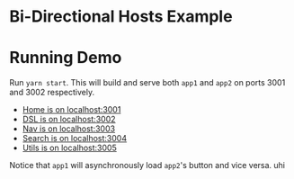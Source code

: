 # Bi-Directional Hosts Example

# Running Demo

Run `yarn start`. This will build and serve both `app1` and `app2` on ports 3001 and 3002 respectively.

- [Home is on localhost:3001](http://localhost:3001/)
- [DSL is on localhost:3002](http://localhost:3002/)
- [Nav is on localhost:3003](http://localhost:3003/)
- [Search is on localhost:3004](http://localhost:3004/)
- [Utils is on localhost:3005](http://localhost:3005/)

Notice that `app1` will asynchronously load `app2`'s button and vice versa.
uhi
